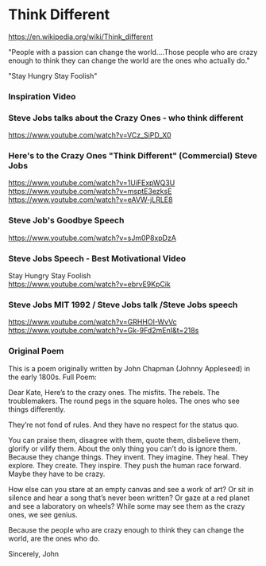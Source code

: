 # Think Different 

https://en.wikipedia.org/wiki/Think_different<BR>

"People with a passion can change the world....Those people who are crazy enough to think they can change the world are the ones who actually do."<BR>

"Stay Hungry Stay Foolish" <BR>

### Inspiration Video


### Steve Jobs talks about the Crazy Ones - who think different
https://www.youtube.com/watch?v=VCz_SiPD_X0

### Here's to the Crazy Ones "Think Different" (Commercial) Steve Jobs
https://www.youtube.com/watch?v=1UiFExpWQ3U <BR>
https://www.youtube.com/watch?v=msptE3ezksE <BR>
https://www.youtube.com/watch?v=eAVW-jLRLE8 <BR>

### Steve Job's Goodbye Speech
https://www.youtube.com/watch?v=sJm0P8xpDzA

### Steve Jobs Speech - Best Motivational Video
Stay Hungry Stay Foolish<BR>
https://www.youtube.com/watch?v=ebrvE9KpCik<BR>

### Steve Jobs MIT 1992 / Steve Jobs talk /Steve Jobs speech 
https://www.youtube.com/watch?v=GRHHOI-WvVc<BR>
https://www.youtube.com/watch?v=Gk-9Fd2mEnI&t=218s<BR>



### Original Poem 

This is a poem originally written by John Chapman (Johnny Appleseed) in the early 1800s. Full Poem: 

Dear Kate, 
Here’s to the crazy ones.
The misfits. The rebels. The troublemakers.
The round pegs in the square holes.
The ones who see things differently.

They’re not fond of rules.
And they have no respect for the status quo.

You can praise them, disagree with them, quote them,
disbelieve them, glorify or vilify them.
About the only thing you can’t do is ignore them.
Because they change things.
They invent. They imagine.
They heal. They explore. They create. They inspire.
They push the human race forward.
Maybe they have to be crazy.

How else can you stare at an empty canvas and see a work of art?
Or sit in silence and hear a song that’s never been written?
Or gaze at a red planet and see a laboratory on wheels?
While some may see them as the crazy ones, we see genius.

Because the people who are crazy enough to think they can change the world,
are the ones who do.

Sincerely, John

